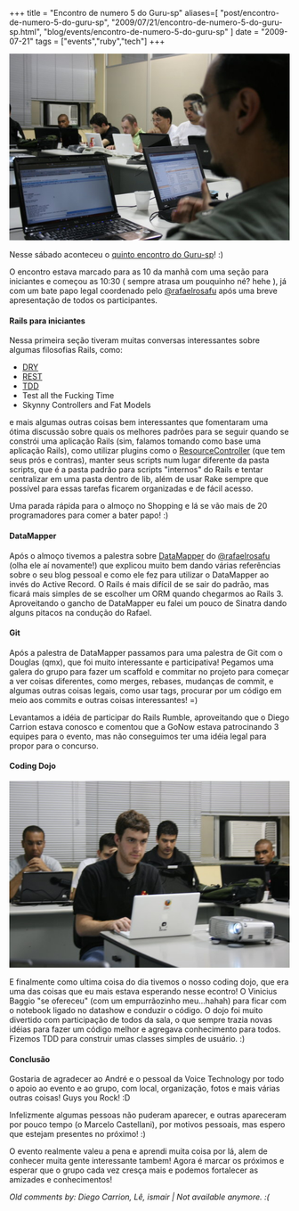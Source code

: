 +++
title = "Encontro de numero 5 do Guru-sp"
aliases=[
  "post/encontro-de-numero-5-do-guru-sp",
  "2009/07/21/encontro-de-numero-5-do-guru-sp.html",
  "blog/events/encontro-de-numero-5-do-guru-sp"
]
date = "2009-07-21"
tags = ["events","ruby","tech"]
+++

[![Foto do pessoal reunido com seus notebooks no encontro](/images/posts/5_encontro_guru.jpg "Quinto encontro do Guru-sp")](/images/posts/5_encontro_guru.jpg "")

Nesse sábado aconteceu o
[quinto encontro do Guru-sp](http://guru-sp.com/index.php/Quinto_Encontro "Quinto encontro do Guru-sp")! :)

O encontro estava marcado para as 10 da manhã com uma seção para
iniciantes e começou as 10:30 ( sempre atrasa um pouquinho né? hehe ),
já com um bate papo legal coordenado pelo
[@rafaelrosafu](http://www.rafaelrosafu.com "Rafael Rosa") após uma
breve apresentação de todos os participantes.

#### Rails para iniciantes

Nessa primeira seção tiveram muitas conversas interessantes sobre
algumas filosofias Rails, como:

* [DRY](http://en.wikipedia.org/wiki/Don%27t_repeat_yourself "Don't Repeat Yourself")
* [REST](http://pt.wikipedia.org/wiki/REST "REST")
* [TDD](http://en.wikipedia.org/wiki/Test-driven_development "TDD")
* Test all the Fucking Time
* Skynny Controllers and Fat Models

e mais algumas outras coisas bem interessantes que fomentaram uma
ótima discussão sobre quais os melhores padrões para se seguir quando
se constrói uma aplicação Rails (sim, falamos tomando como base uma
aplicação Rails), como utilizar plugins como o
[ResourceController](http://github.com/giraffesoft/resource_controller/tree/master "ResourceController on GitHub")
(que tem seus prós e contras), manter seus scripts num lugar diferente
da pasta scripts, que é a pasta padrão para scripts "internos" do
Rails e tentar centralizar em uma pasta dentro de lib, além de usar
Rake sempre que possível para essas tarefas ficarem organizadas e de
fácil acesso.

Uma parada rápida para o almoço no Shopping e lá se vão mais de 20
programadores para comer a bater papo! :)

#### DataMapper

Após o almoço tivemos a palestra sobre
[DataMapper](http://datamapper.org/doku.php "DataMapper") do
[@rafaelrosafu](http://www.rafaelrosafu.com "Rafael Rosa") (olha ele
aí novamente!) que explicou muito bem dando várias referências sobre
o seu blog pessoal e como ele fez para utilizar o DataMapper ao invés
do Active Record. O Rails é mais difícil de se sair do padrão, mas
ficará mais simples de se escolher um ORM quando chegarmos ao Rails
3. Aproveitando o gancho de DataMapper eu falei um pouco de Sinatra
dando alguns pitacos na condução do Rafael.

#### Git

Após a palestra de DataMapper passamos para uma palestra de Git com o
Douglas (qmx), que foi muito interessante e participativa! Pegamos
uma galera do grupo para fazer um scaffold e commitar no projeto para
começar a ver coisas diferentes, como merges, rebases, mudanças de
commit, e algumas outras coisas legais, como usar tags, procurar por
um código em meio aos commits e outras coisas interessantes! =)

Levantamos a idéia de participar do Rails Rumble, aproveitando que o
Diego Carrion estava conosco e comentou que a GoNow estava
patrocinando 3 equipes para o evento, mas não conseguimos ter uma
idéia legal para propor para o concurso.

#### Coding Dojo

[![Foto do vinibaggio guiando o código com a galera](/images/posts/5_encontro_guru_vinibaggio.jpg "Vinibaggio guiando o quinto encontro do Guru-sp")](/images/posts/5_encontro_guru_vinibaggiojpg "")

E finalmente como ultima coisa do dia tivemos o nosso coding dojo, que
era uma das coisas que eu mais estava esperando nesse econtro! O
Vinicius Baggio "se ofereceu" (com um empurrãozinho meu...hahah)
para ficar com o notebook ligado no datashow e conduzir o código. O
dojo foi muito divertido com participação de todos da sala, o que
sempre trazia novas idéias para fazer um código melhor e agregava
conhecimento para todos. Fizemos TDD para construir umas classes
simples de usuário. :)

#### Conclusão

Gostaria de agradecer ao André e o pessoal da Voice Technology por
todo o apoio ao evento e ao grupo, com local, organização, fotos e
mais várias outras coisas! Guys you Rock! :D

Infelizmente algumas pessoas não puderam aparecer, e outras apareceram
por pouco tempo (o Marcelo Castellani), por motivos pessoais, mas
espero que estejam presentes no próximo! :)

O evento realmente valeu a pena e aprendi muita coisa por lá, alem de
conhecer muita gente interessante tambem! Agora é marcar os próximos e
esperar que o grupo cada vez cresça mais e podemos fortalecer as
amizades e conhecimentos!



_Old comments by: Diego Carrion, Lê, ismair | Not available anymore. :(_
